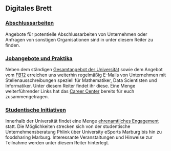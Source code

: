 ## Digitales Brett

### [Abschlussarbeiten](https://github.com/Fachschaft-FB12/Digitales-Brett/tree/main/Abschlussarbeiten)
Angebote für potentielle Abschlussarbeiten von Unternehmen oder Anfragen von sonstigen Organisationen sind in unter diesem Reiter zu finden.

### [Jobangebote und Praktika](https://github.com/Fachschaft-FB12/Digitales-Brett/tree/main/Jobangebote%20und%20Praktika)
Neben dem ständigen [Gesamtangebot der Universität](https://uni-marburg.de/bAqty) sowie dem Angebot vom [FB12](https://uni-marburg.de/BNFzV) erreichen uns weiterhin regelmäßig E-Mails von Unternehmen mit Stellenausschreibungen speziell für Mathematiker, Data Scientisten und Informatiker. Unter diesem Reiter findet ihr diese. Eine Menge weiterführender Links hat das [Career Center](https://uni-marburg.de/ekKpc) bereits für euch zusammengetragen.

### [Studentische Initiativen](https://github.com/Fachschaft-FB12/Digitales-Brett/tree/main/Studentische%20Initiativen)
Innerhalb der Universität findet eine Menge [ehrenamtliches Engagement](https://uni-marburg.de/V4GEa) statt. Die Möglichkeiten strecken sich von der studentische Unternehmensberatung Phlink über University eSports Marburg  bis hin zu foodsharing Marburg. Interessante Veranstaltungen und Hinweise zur Teilnahme werden unter diesem Reiter hinterlegt.